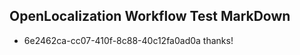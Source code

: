 ## OpenLocalization Workflow Test MarkDown
* 6e2462ca-cc07-410f-8c88-40c12fa0ad0a thanks!

<!--HONumber=Aug16_HO3-->


